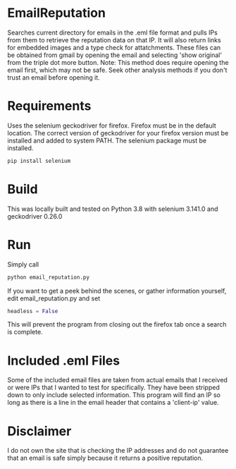 # EmailReputation
Searches current directory for emails in the .eml file format and pulls IPs from them to retrieve the reputation data on that IP. It will also return links for embedded images and a type check for attatchments. These files can be obtained from gmail by opening the email and selecting 'show original' from the triple dot more button. 
Note: This method does require opening the email first, which may not be safe. Seek other analysis methods if you don't trust an email before opening it.

# Requirements
Uses the selenium geckodriver for firefox. Firefox must be in the default location. The correct version of geckodriver for your firefox version must be installed and added to system PATH. The selenium package must be installed. 
```bash
pip install selenium
```

# Build
This was locally built and tested on Python 3.8 with selenium 3.141.0 and geckodriver 0.26.0

# Run
Simply call
```bash
python email_reputation.py
```
If you want to get a peek behind the scenes, or gather information yourself, edit email_reputation.py and set 
```python
headless = False
```
This will prevent the program from closing out the firefox tab once a search is complete.

# Included .eml Files
Some of the included email files are taken from actual emails that I received or were IPs that I wanted to test for specifically. They have been stripped down to only include selected information. This program will find an IP so long as there is a line in the email header that contains a 'client-ip' value.

# Disclaimer
I do not own the site that is checking the IP addresses and do not guarantee that an email is safe simply because it returns a positive reputation.
